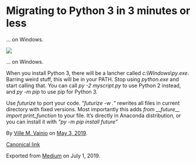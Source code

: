 # Migrating to Python 3 in 3 minutes or less

… on Windows.

![](https://cdn-images-1.medium.com/max/800/1*OtCdVpW-K8TGbcEloetFbw.jpeg)

… on Windows.

When you install Python 3, there will be a lancher called _c:\\Windows\\py.exe_. Barring weird stuff, this will be in your PATH. Stop using _python.exe_ and start calling that. You can call _py -2 myscript.py_ to use Python 2 instead, and _py -m pip <somepackage>_ to use pip for Python 3.

Use _futurize_ to port your code. “_futurize -w .”_ rewrites all files in current directory with fixed versions. Most importantly this adds _from \_\_future\_\_ import print\_function_ to your file. It’s directly in Anaconda distribution, or you can install it with _“py -m pip install future”_

By [Ville M. Vainio](https://medium.com/@vivainio) on [May 3, 2019](https://medium.com/p/11204364d969).

[Canonical link](https://medium.com/@vivainio/migrating-to-python-3-in-3-minutes-or-less-11204364d969)

Exported from [Medium](https://medium.com) on July 1, 2019.
